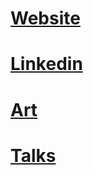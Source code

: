 # [Website](https://dtizzal.com/)
# [Linkedin](https://www.linkedin.com/in/dtmirizzidamian/)
# [Art](https://dt-mirizzi-art.com/)
# [Talks](https://drive.google.com/drive/folders/1G3BwTmb5_sXrAnU0OcM2qtqxCU63v5y1)
